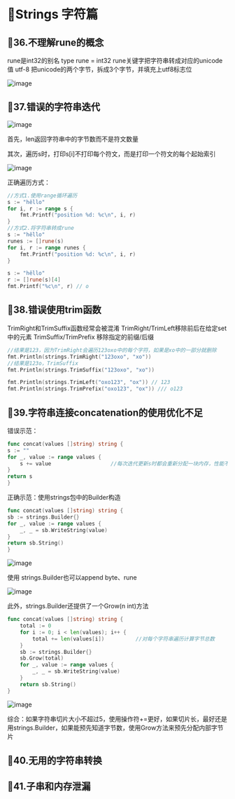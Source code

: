 # 👀Strings 字符篇

## 🤔36.不理解rune的概念
rune是int32的别名
type rune = int32
rune关键字把字符串转成对应的unicode值
utf-8 把unicode的两个字节，拆成3个字节，并填充上utf8标志位

![image](https://github.com/leishanshan/100-go-mistakes-and-how-to-avoid-them/assets/59813538/4ec2d414-db12-40c2-9bc3-f2ca4e251f0d)


## 🤔37.错误的字符串迭代

![image](https://github.com/leishanshan/100-go-mistakes-and-how-to-avoid-them/assets/59813538/92fb58b5-9c1e-487a-91bf-5659f767e734)

首先，len返回字符串中的字节数而不是符文数量

其次，遍历s时，打印s[i]不打印每个符文，而是打印一个符文的每个起始索引

![image](https://github.com/leishanshan/100-go-mistakes-and-how-to-avoid-them/assets/59813538/24f7ad86-e589-44e2-b2a1-c3e7987b985e)

正确遍历方式：
```go
//方式1.使用range循环遍历
s := "hêllo"
for i, r := range s {
	fmt.Printf("position %d: %c\n", i, r)
}
//方式2.将字符串转成rune
s := "hêllo"
runes := []rune(s)
for i, r := range runes {
	fmt.Printf("position %d: %c\n", i, r)
}

s := "hêllo"
r := []rune(s)[4]
fmt.Printf("%c\n", r) // o
```


## 🤔38.错误使用trim函数
TrimRight和TrimSuffix函数经常会被混淆
TrimRight/TrimLeft移除前后在给定set中的元素
TrimSuffix/TrimPrefix 移除指定的前缀/后缀

```go
//结果是123，因为TrimRight会遍历123oxo中的每个字符，如果是xo中的一部分就删除
fmt.Println(strings.TrimRight("123oxo", "xo"))
//结果是123o，TrimSuffix
fmt.Println(strings.TrimSuffix("123oxo", "xo"))

fmt.Println(strings.TrimLeft("oxo123", "ox")) // 123
fmt.Println(strings.TrimPrefix("oxo123", "ox")) /// o123
```


## 🤔39.字符串连接concatenation的使用优化不足
错误示范：
```go
func concat(values []string) string {
s := ""    
for _, value := range values {
	s += value                   //每次迭代更新s时都会重新分配一块内存，性能不高
}
return s
}
```
正确示范：使用strings包中的Builder构造
```go
func concat(values []string) string {
sb := strings.Builder{}
for _, value := range values {
	_, _ = sb.WriteString(value)  
}
return sb.String()
}
```

![image](https://github.com/leishanshan/100-go-mistakes-and-how-to-avoid-them/assets/59813538/f27854d3-9ecc-4598-aa99-a91543ec54d6)

使用 strings.Builder也可以append byte、rune

![image](https://github.com/leishanshan/100-go-mistakes-and-how-to-avoid-them/assets/59813538/ed464001-b024-4d7e-a824-650716d27c22)

此外，strings.Builder还提供了一个Grow(n int)方法
```go
func concat(values []string) string {
	total := 0
	for i := 0; i < len(values); i++ {
		total += len(values[i])          //对每个字符串遍历计算字节总数
	}
	sb := strings.Builder{}
	sb.Grow(total)
	for _, value := range values {
		_, _ = sb.WriteString(value) 
	}
	return sb.String()
}
```
![image](https://github.com/leishanshan/100-go-mistakes-and-how-to-avoid-them/assets/59813538/89ad95ba-1fbb-4bf6-a920-0da03e806671)

综合：如果字符串切片大小不超过5，使用操作符+=更好，如果切片长，最好还是用strings.Builder，如果能预先知道字节数，使用Grow方法来预先分配内部字节片

## 🤔40.无用的字符串转换

## 🤔41.子串和内存泄漏
